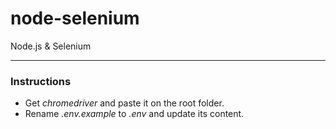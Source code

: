 # node-selenium
Node.js &amp; Selenium
* * *
### Instructions
* Get *chromedriver* and paste it on the root folder.
* Rename *.env.example* to *.env* and update its content.